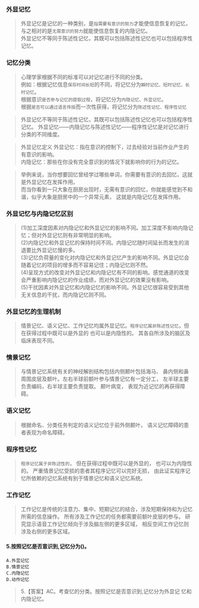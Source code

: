 ### 外显记忆
>   外显记忆是记忆的一种类别，是`指需要有意识的努力`才能使信息恢复的记忆，     
与之相对的是`无需意识的努力`就能使信息恢复的内隐记忆。     
外显记忆不等同于陈述性记忆，其既可以包括陈述性记忆也可以包括程序性记忆。     


### 记忆分类
>   心理学家根据不同的标准可以对记忆进行不同的分类。       
例如：根据记忆信息`保存时间长短`的不同，将记忆分为`瞬时记忆、短时记忆、长时记忆`。       
根据意识`是否参与记忆的提取过程`，将记忆分为`内隐记忆、外显记忆`。       
根据`是否可以通过语言传授`而一次性获得，将记忆分为`陈述性记忆、程序性记忆`      
 
>   外显记忆不等同于陈述性记忆，其既可以包括陈述性记忆也可以包括程序性记忆。  外显记忆——内隐记忆与陈述性记忆——程序性记忆是对记忆进行分类的不同维度。


>   外显记忆定义
外显记忆：指在意识的控制下，过去经验对当前作业产生的有意识的影响。      
内隐记忆：那些在你没有完全意识到的情况下就影响你的行为的记忆。    
  
>   举例来说，当你想要回忆曾经学过哪些单词，你需要有意识的去回忆，这就是外显记忆在发挥作用。     
而当你看到一只大象在厨房出现时，无需有意识的回忆，你就能感觉到不和谐，似乎大象是厨房中的一个异常元素，
这就是内隐记忆在发挥作用。


### 外显记忆与内隐记忆区别
>   (1)加工深度因素对内隐记忆和外显记忆的影响不同。加工深度不影响内隐记忆；但对外显记忆则有非常明显的影响。    
    (2)内隐记忆和外显记忆的保持时间不同。内隐记忆随时间延长而发生的消退要比外显记忆慢的多。    
    (3)记忆负荷量的变化对内隐记忆和外显记忆产生的影响不同。外显记忆会随着记忆的项目的增多而不容易记住；内隐记忆则不然。    
    (4)呈现方式的改变对外显记忆和内隐记忆有不同的影响。感觉通道的改变会严重影响内隐记忆的作业成绩，而对外显记忆的效果没有影响。    
    (5)干扰因素对外显记忆和内隐记忆的影响不同。外显记忆很容易受到其他无关信息的干扰，而内隐记忆则不同。 
       
### 外显记忆的生理机制
>   情景记忆、语义记忆、工作记忆均属外显记忆。`程序记忆属非陈述性记忆`，但在获得过程中既可以是外显的 也可以是内隐性的。 其各自所涉及的脑区及临床表现不同。

### 情景记忆
>   与情景记忆系统有关的神经解剖结构包括内侧颞叶包括海马、 鼻内侧和鼻周围皮层及额叶。左右半球前额叶参与情景记忆有一定分工， 左半球主要负责编码，右半球主要负责提取。 颞叶病变， 表现为近记忆的再获得障碍。

### 语义记忆
>   根据命名、分类任务判定的语义记忆位于前外侧颞叶， 语义记忆障碍的患者表现为命名障碍。


### 程序性记忆
>   `程序记忆属于非陈述性的`， 但在获得过程中既可以是外显的， 也可以为内隐性的。 严重情景记忆受损的患者其程序记忆可以完好无损， 由此证实程序记忆所依赖的记忆系统有别于情景记忆和语义记忆系统。

### 工作记忆
>   工作记忆是传统的注意力、集中、短期记忆的结合，涉及短期保持和为记忆所需的信息操作。 所有涉及工作记忆的任务都需要前额叶皮层的参与。 研究显示语音工作记忆倾向于涉及脑左侧的更多区域， 相反空间工作记忆则涉及右侧的更多区域。


#### 5.按照记忆是否意识到,记忆分为()。
    A.外显记忆
    B.情景记忆
    C.内隐记忆
    D.动作记忆

>   5.【答案】AC。考查忆的分类。按照记忆是否意识到,记忆分为外显记
忆和内隐记忆。

